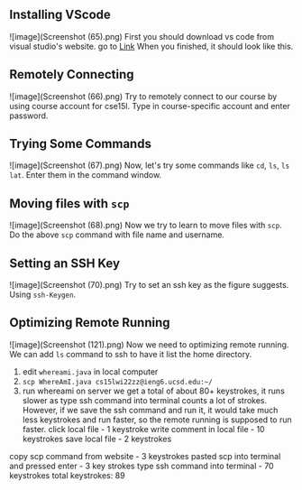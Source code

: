 ## Installing VScode
![image](Screenshot (65).png)
First you should download vs code from visual studio's website.
go to [Link](http://code.visualstudio.com)
When you finished, it should look like this. 

## Remotely Connecting
![image](Screenshot (66).png)
Try to remotely connect to our course by using course account for cse15l.
Type in course-specific account and enter password.

## Trying Some Commands
![image](Screenshot (67).png)
Now, let's try some commands like ```cd```, ```ls```, ```ls lat```.
Enter them in the command window.

## Moving files with ```scp```
![image](Screenshot (68).png)
Now we try to learn to move files with ```scp```. 
Do the above ```scp``` command with file name and username.

## Setting an SSH Key
![image](Screenshot (70).png)
Try to set an ssh key as the figure suggests.
Using ```ssh-Keygen```.

## Optimizing Remote Running
![image](Screenshot (121).png)
Now we need to optimizing remote running.
We can add ```ls``` command to ssh to have it list the home directory.
1. edit ```whereami.java``` in local computer
2. ```scp WhereAmI.java cs15lwi22zz@ieng6.ucsd.edu:~/```
3. run whereami on server
we get a total of about 80+ keystrokes, it runs slower as type ssh command into terminal counts a lot of strokes. 
However, if we save the ssh command and run it, it would take much less keystrokes and run faster, so the remote running is supposed to run faster.
click local file - 1 keystroke
write comment in local file - 10 keystrokes
save local file - 2 keystrokes

copy scp command from website - 3 keystrokes
pasted scp into terminal and pressed enter - 3 key strokes
type ssh command into terminal - 70 keystrokes
total keystrokes: 89
